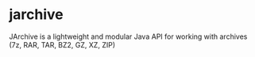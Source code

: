 jarchive
========

JArchive is a lightweight and modular Java API for working with archives (7z, RAR, TAR, BZ2, GZ, XZ, ZIP)